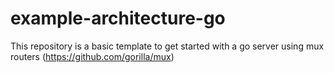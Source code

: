 # example-architecture-go

This repository is a basic template to get started with a go server using mux routers (https://github.com/gorilla/mux)
